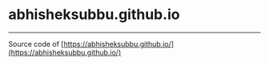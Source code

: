 # abhisheksubbu.github.io

---

Source code of [https://abhisheksubbu.github.io/](https://abhisheksubbu.github.io/)
